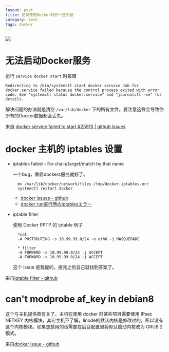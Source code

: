 ```yaml
---
layout: post
title: 记录使用Docker时的一些问题
category: tech
tags: docker
---
```


![](https://cdn.kelu.org/blog/tags/docker.jpg)

# 无法启动Docker服务

运行 `service docker start` 时报错

    Redirecting to /bin/systemctl start docker.service Job for docker.service failed because the control process exited with error code. See "systemctl status docker.service" and "journalctl -xe" for details.
    
解决问题的办法就是清空 `/var/lib/docker` 下的所有文件。要注意这样会导致你所有的Docker数据都会丢失。   

来自 [docker service failed to start #25913 | github issues](https://github.com/docker/docker/issues/25913)

# docker 主机的 iptables 设置

* iptables failed - No chain/target/match by that name

    一个bug，重启dockers服务就好了。

        mv /var/lib/docker/network/files /tmp/docker-iptables-err
        systemctl restart docker
    
    * [docker issues - github](https://github.com/docker/docker/issues/16816)
    * [docker run実行時のiptablesエラー](http://qiita.com/miwato/items/9770a2a757d3f5e369a4)
    
* iptable filter

    使用 Docker PPTP 的 iptable 例子

        *nat 
        -A POSTROUTING -s 10.99.99.0/24 -o eth0 -j MASQUERADE

        * filter
        -A FORWARD -d 10.99.99.0/24 -j ACCEPT
        -A FORWARD -s 10.99.99.0/24 -j ACCEPT

    这个 issue 是我提的。提完之后自己就找到答案了。
    
来自[iptable filter - github](https://github.com/mobtitude/docker-vpn-pptp/issues/12)

# can't modprobe af_key in debian8
    
这个与主机提供商有关了。主机在使用 docker 时某些项目需要使用 IPsec NETKEY 内核模块，其它主机不了解，linode的默认内核是修改过的，所以没有这个内核模块。如果想启用的话需要在后台配置里将默认启动内核改为 GRUB 2 模式。

来自[docker issue - github](https://github.com/hwdsl2/docker-ipsec-vpn-server/issues/2)



